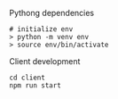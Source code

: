 

Pythong dependencies
```
# initialize env
> python -m venv env
> source env/bin/activate
```

Client development
```
cd client
npm run start
```